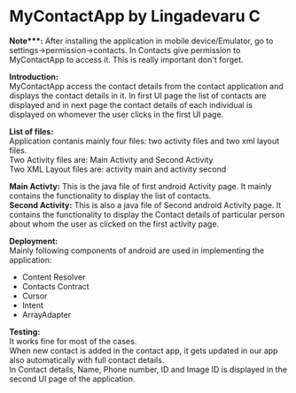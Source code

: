 # MyContactApp by Lingadevaru C

__Note***:__ After installing the application in mobile device/Emulator, go to settings->permission->contacts. 
In Contacts give permission to MyContactApp to access it. This is really important don't forget.

__Introduction:__<br/>
MyContactApp access the contact details from the contact application and displays the contact details in it. In first UI page the list of contacts are displayed and in next page the contact details of each individual is displayed on whomever the user clicks in the first UI page.

__List of files:__<br/>
Application contanis mainly four files: two activity files and two xml layout files.<br/>
Two Activity files are: Main Activity and Second Activity<br/>
Two XML Layout files are: activity main and activity second

__Main Activty:__ This is the java file of first android Activity page. It mainly contains the functionality to display the list of contacts.<br/>
__Second Activity:__ This is also a java file of Second android Activity page. It contains the functionality to display the Contact details of particular person about whom the user as clicked on the first activity page.<br/>

__Deployment:__<br/>
Mainly following components of android are used in implementing the application:<br/>
* Content Resolver
* Contacts Contract
* Cursor
* Intent
* ArrayAdapter

__Testing:__<br/>
It works fine for most of the cases.<br/>
When new contact is added in the contact app, it gets updated in our app also automatically with full contact details.<br/>
In Contact details, Name, Phone number, ID and Image ID is displayed in the second UI page of the application.



